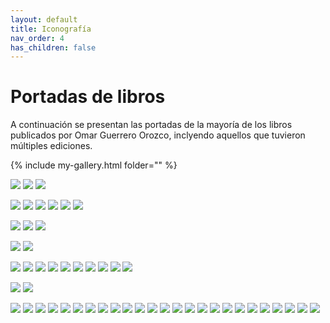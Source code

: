 ```yaml
---
layout: default
title: Iconografía
nav_order: 4
has_children: false
---
```


# Portadas de libros

A continuación se presentan las portadas de la mayoría de los libros publicados por Omar Guerrero Orozco, inclyendo aquellos que tuvieron múltiples ediciones.

{% include my-gallery.html folder="" %}

![](/imagenes/portadas/thumbs/1.jpeg) ![](/imagenes/portadas/thumbs/1a.jpeg)
![](/imagenes/portadas/thumbs/1b.jpeg) 

![](/imagenes/portadas/thumbs/2.jpeg) ![](/imagenes/portadas/thumbs/2a.jpeg)
![](/imagenes/portadas/thumbs/2b.jpeg) ![](/imagenes/portadas/thumbs/2c.jpeg)
![](/imagenes/portadas/thumbs/2d.jpeg) ![](/imagenes/portadas/thumbs/2e.jpeg)

![](/imagenes/portadas/thumbs/3.jpeg) ![](/imagenes/portadas/thumbs/4.jpeg)
![](/imagenes/portadas/thumbs/5.jpeg) 

![](/imagenes/portadas/thumbs/6.jpeg) ![](/imagenes/portadas/thumbs/6a.jpeg)

![](/imagenes/portadas/thumbs/7.jpeg) ![](/imagenes/portadas/thumbs/8.jpeg)
![](/imagenes/portadas/thumbs/9.jpeg) ![](/imagenes/portadas/thumbs/10.jpeg)
![](/imagenes/portadas/thumbs/11.jpeg) ![](/imagenes/portadas/thumbs/12.jpeg)
![](/imagenes/portadas/thumbs/13.jpeg) ![](/imagenes/portadas/thumbs/14.jpeg)
![](/imagenes/portadas/thumbs/15.jpeg) ![](/imagenes/portadas/thumbs/16.jpeg)

![](/imagenes/portadas/thumbs/17.jpeg) ![](/imagenes/portadas/thumbs/17a.jpeg)

![](/imagenes/portadas/thumbs/18.jpeg) ![](/imagenes/portadas/thumbs/19.jpeg)
![](/imagenes/portadas/thumbs/20.jpeg) ![](/imagenes/portadas/thumbs/21.jpeg)
![](/imagenes/portadas/thumbs/22.jpeg) ![](/imagenes/portadas/thumbs/23.jpeg)
![](/imagenes/portadas/thumbs/24.jpeg) ![](/imagenes/portadas/thumbs/25.jpeg)
![](/imagenes/portadas/thumbs/26.jpeg) ![](/imagenes/portadas/thumbs/27.jpeg)
![](/imagenes/portadas/thumbs/28.jpeg) ![](/imagenes/portadas/thumbs/29.jpeg)
![](/imagenes/portadas/thumbs/30.jpeg) ![](/imagenes/portadas/thumbs/31.jpeg)
![](/imagenes/portadas/thumbs/32.jpeg) ![](/imagenes/portadas/thumbs/33.jpeg)
![](/imagenes/portadas/thumbs/34.jpeg) ![](/imagenes/portadas/thumbs/45.jpeg)
![](/imagenes/portadas/thumbs/36.jpeg) ![](/imagenes/portadas/thumbs/37.jpeg)
![](/imagenes/portadas/thumbs/38.jpeg) ![](/imagenes/portadas/thumbs/39.jpeg)
![](/imagenes/portadas/thumbs/40.jpeg) ![](/imagenes/portadas/thumbs/41.jpeg)
![](/imagenes/portadas/thumbs/42.jpeg) 

